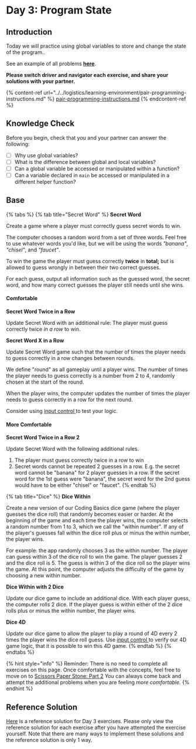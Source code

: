 # Day 3: Program State

## Introduction

Today we will practice using global variables to store and change the state of the program..

See an example of all problems [**here**](https://rocketacademy.github.io/basics-starter-code/day4/index.html).

**Please switch driver and navigator each exercise, and share your solutions with your partner.**

{% content-ref url="../../logistics/learning-environment/pair-programming-instructions.md" %}
[pair-programming-instructions.md](../../logistics/learning-environment/pair-programming-instructions.md)
{% endcontent-ref %}

## Knowledge Check

Before you begin, check that you and your partner can answer the following:

* [ ] Why use global variables?
* [ ] What is the difference between global and local variables?
* [ ] Can a global variable be accessed or manipulated within a function?
* [ ] Can a variable declared in `main` be accessed or manipulated in a different helper function?

## Base

{% tabs %}
{% tab title="Secret Word" %}
**Secret Word**

Create a game where a player must correctly guess secret words to win.

The computer chooses a random word from a set of three words. Feel free to use whatever words you'd like, but we will be using the words _"banana"_, _"chisel"_, and _"faucet"_.

To win the game the player must guess correctly **twice** in **total;** but is allowed to guess wrongly in between their two correct guesses.

For each guess, output all information such as the guessed word, the secret word, and how many correct guesses the player still needs until she wins.

#### Comfortable

**Secret Word Twice in a Row**

Update Secret Word with an additional rule: The player must guess correctly twice _in a row_ to win.

**Secret Word X in a Row**

Update Secret Word game such that the number of times the player needs to guess correctly in a row changes between rounds.

We define "round" as all gameplay until a player wins. The number of times the player needs to guess correctly is a number from 2 to 4, randomly chosen at the start of the round.

When the player wins, the computer updates the number of times the player needs to guess correctly in a row for the next round.

Consider using [input control ](../../modules/3-logic-and-control-flow/3.3-boolean-operators/3.3.3-boolean-and-not.md#code-control)to test your logic.

#### More Comfortable

**Secret Word Twice in a Row 2**

Update Secret Word with the following additional rules.

1. The player must guess correctly twice in a row to win
2. Secret words cannot be repeated 2 guesses in a row. E.g. the secret word cannot be "banana" for 2 player guesses in a row. If the secret word for the 1st guess were "banana", the secret word for the 2nd guess would have to be either "chisel" or "faucet".
{% endtab %}

{% tab title="Dice" %}
**Dice Within**

Create a new version of our Coding Basics dice game (where the player guesses the dice roll) that randomly becomes easier or harder. At the beginning of the game and each time the player wins, the computer selects a random number from 1 to 3, which we call the "within number". If any of the player's guesses fall within the dice roll plus or minus the within number, the player wins.

For example: the app randomly chooses 3 as the within number. The player can guess within 3 of the dice roll to win the game. The player guesses 2 and the dice roll is 5. The guess is within 3 of the dice roll so the player wins the game. At this point, the computer adjusts the difficulty of the game by choosing a new within number.

**Dice Within with 2 Dice**

Update our dice game to include an additional dice. With each player guess, the computer rolls 2 dice. If the player guess is within either of the 2 dice rolls plus or minus the within number, the player wins.

**Dice 4D**

Update our dice game to allow the player to play a round of 4D every 2 times the player wins the dice roll guess. Use [input control ](../../modules/3-logic-and-control-flow/3.3-boolean-operators/3.3.3-boolean-and-not.md#code-control)to verify our 4D game logic, that it is possible to win this 4D game.
{% endtab %}
{% endtabs %}

{% hint style="info" %}
Reminder: There is no need to complete all exercises on this page. Once comfortable with the concepts, feel free to move on to [Scissors Paper Stone: Part 2](../projects/project-1-scissors-paper-stone/project-1-scissors-paper-stone-part-2.md) You can always come back and attempt the additional problems when you are feeling _more comfortable._
{% endhint %}

## Reference Solution

[Here](https://github.com/rocketacademy/basics-starter-code-2.0/blob/day3/day03-program-state/in-class/script.js) is a reference solution for Day 3 exercises. Please only view the reference solution for each exercise after you have attempted the exercise yourself. Note that there are many ways to implement these solutions and the reference solution is only 1 way.
